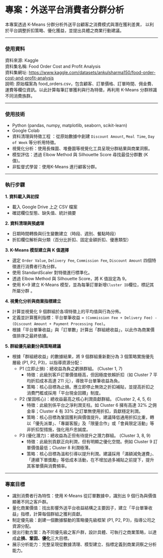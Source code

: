 
# 專案：外送平台消費者分群分析    
本專案透過 K-Means 分群分析外送平台顧客之消費模式與潛在獲利差異， 以利於平台調整折扣策略、優化獲益，並提出具體之商業行動建議。


---
     
  
### **使用資料**  
資料來源: Kaggle  
資料集名稱: Food Order Cost and Profit Analysis  
資料集網址: https://www.kaggle.com/datasets/ankulsharma150/food-order-cost-and-profit-analysis  
說明: 原始檔案為 food_orders.csv，包含顧客、訂單價格、訂單時間、佣金費、運費等欄位資訊。以此計算每筆訂單獲利與行為特徵，再利用 K-Means 分群辨識不同消費族群。      



---   
   
  
### **使用技術**   
- Python (pandas, numpy, matplotlib, seaborn, scikit-learn)    
- Google Colab  
- 資料清理與特徵工程 ：從原始數據中創建 `Discount Amount`, `Meal Time`, `Day of Week` 等分析用特徵。   
- 視覺化分析：使用長條圖、堆疊圖等視覺化工具呈現分群結果與商業洞察。
- 模型評估：透過 Elbow Method 與 Silhouette Score 尋找最佳分群數 (K值)。  
- 非監督式學習：使用K-Means 進行顧客分群。  

   
---   
                
### **執行步驟**   
**1. 資料載入與初探**  
   - 載入 Google Drive 上之 CSV 檔案  
   - 確認欄位型態、缺失值、統計摘要   

  
**2. 資料清理與預處理**  
   - 日期時間轉換與衍生變數建立（時段、週別、餐點時段） 
   - 折扣欄位解析與分類（百分比折扣、固定金額折扣、優惠類型）
   
  
**3. K-Means 模型建立與 K 值選擇**  
   - 選定 `Order Value`, `Delivery Fee`, `Commission Fee`, `Discount Amount` 四個特徵進行消費者行為分群。
   - 使用 StandardScaler 對特徵進行標準化。
   - 透過 Elbow Method 與 Silhouette Score，將 K 值設定為 9。
   - 使用 K=9 建立 K-Means 模型，並為每筆訂單新增`Cluster ID`欄位，標記其所屬分群 。
    
    
**4. 視覺化分析與商業指標建立**  
   - 計算並視覺化 9 個群組於各項特徵上的平均值與行為分佈。  
   - 定義並計算獲利指標：平台單筆收益 = `(Commission Fee + Delivery Fee) - (Discount Amount + Payment Processing Fee)`。    
   - 根據「平台單筆收益」與「訂單數」計算出「群組總收益」，以此作為商業價值排序之最終依據。    

       
**5. 群組優先級劃分與策略建議**   
   - 根據「群組總收益」的數據結果，將 9 個群組重新劃分為 3 個策略實施優先層級 (P1, P2, P3)，以指導資源分配：  
        - P1 (立即止損)：總收益為負之虧損群組。 (Cluster 1, 7)  
          - 特徵：此級別客戶訂單價值極高，但因極度依賴折扣（如 Cluster 7 平均折扣成本高達 211 元），導致平台單筆收益為負。  
          - 策略：核心目標為止損。應立即停止無效之折扣補貼，並提高折扣之消費門檻或採用「平台現金回饋」制度。  
        - P2 (鞏固核心)：總收益最高之核心利潤貢獻群組。 (Cluster 2, 4, 5, 6)    
          - 特徵：此級別係平台之淨利潤支柱。如 Cluster 6 擁有高達 32% 之佣金率；Cluster 4 有 33% 之訂單無使用折扣，貢獻穩定利潤。  
          - 策略：核心目標為鞏固獲利與價值提升。建議降低通用折扣比重，轉以「優先派單」、「專屬客服」及「限量合作」或「會員限定活動」等非折扣型措施，強化用戶忠誠度。    
        - P3 (優化潛力)：總收益為正但有待提升之潛力群組。 (Cluster 3, 8, 9)  
          - 特徵：此級別貢獻正向利潤，但有明顯之優化空間。例如 Cluster 9 訂單價值最低；Cluster 8 利潤極薄。  
          - 策略：核心目標為溫和引導以提升利潤。建議採用「滿額減免運費」、「連續下單獎勵」等低成本活動，在不增加過多補貼之前提下，提升其客單價與消費頻率。  
   
---   
         
### **專案目標**   
- 識別消費者行為特性：使用 K-Means 從訂單數據中，識別出 9 個行為與價值顯著不同之客戶群。  
- 量化商業價值：找出影響外送平台收益結構之主要因子，建立「平台單筆收益」指標，計算每個群組之獲利貢獻。  
- 制定優先級：創建一個數據驅動的策略優先級框架 (P1, P2, P3)，指導公司之資源分配。  
- 提出行動方案：為不同優先級之客戶群，設計具體、可執行之商業策略，以達成**止損、鞏固、優化**三大目標。  
- 展示分析能力：完整呈現從數據清理、模型建立、指標定義到商業洞察之分析能力。  
  
